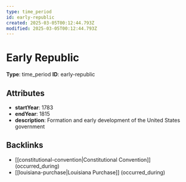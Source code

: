 ```yaml
---
type: time_period
id: early-republic
created: 2025-03-05T00:12:44.793Z
modified: 2025-03-05T00:12:44.793Z
---
```


# Early Republic

**Type**: time_period
**ID**: early-republic

## Attributes

- **startYear**: 1783
- **endYear**: 1815
- **description**: Formation and early development of the United States government

## Backlinks

- [[constitutional-convention|Constitutional Convention]] (occurred_during)
- [[louisiana-purchase|Louisiana Purchase]] (occurred_during)


